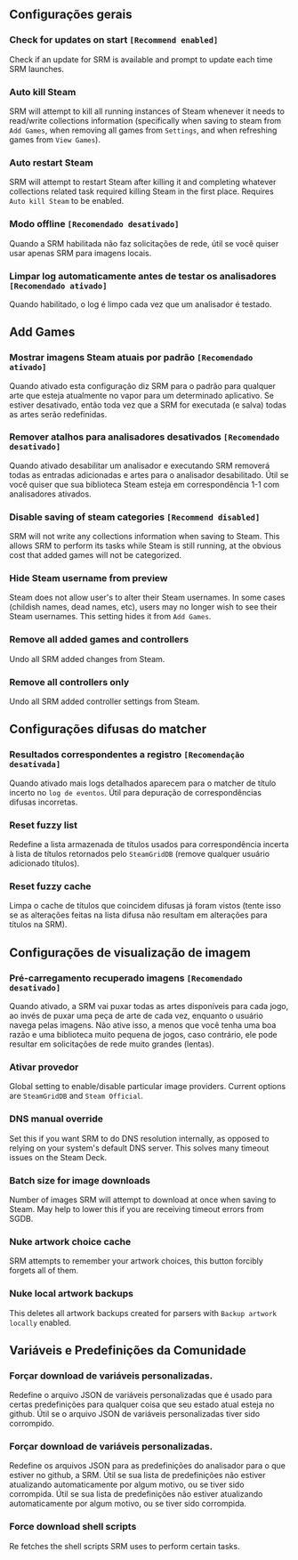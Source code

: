 ## Configurações gerais
### Check for updates on start `[Recommend enabled]`
Check if an update for SRM is available and prompt to update each time SRM launches.
### Auto kill Steam
SRM will attempt to kill all running instances of Steam whenever it needs to read/write collections information (specifically when saving to steam from `Add Games`, when removing all games from `Settings`, and when refreshing games from `View Games`).
### Auto restart Steam
SRM will attempt to restart Steam after killing it and completing whatever collections related task required killing Steam in the first place. Requires `Auto kill Steam` to be enabled.
### Modo offline `[Recomendado desativado]`
Quando a SRM habilitada não faz solicitações de rede, útil se você quiser usar apenas SRM para imagens locais.
### Limpar log automaticamente antes de testar os analisadores `[Recomendado ativado]`
Quando habilitado, o log é limpo cada vez que um analisador é testado.
## Add Games
### Mostrar imagens Steam atuais por padrão `[Recomendado ativado]`
Quando ativado esta configuração diz SRM para o padrão para qualquer arte que esteja atualmente no vapor para um determinado aplicativo. Se estiver desativado, então toda vez que a SRM for executada (e salva) todas as artes serão redefinidas.
### Remover atalhos para analisadores desativados `[Recomendado desativado]`
Quando ativado desabilitar um analisador e executando SRM removerá todas as entradas adicionadas e artes para o analisador desabilitado. Útil se você quiser que sua biblioteca Steam esteja em correspondência 1-1 com analisadores ativados.
### Disable saving of steam categories `[Recommend disabled]`
SRM will not write any collections information when saving to Steam. This allows SRM to perform its tasks while Steam is still running, at the obvious cost that added games will not be categorized.
### Hide Steam username from preview
Steam does not allow user's to alter their Steam usernames. In some cases (childish names, dead names, etc), users may no longer wish to see their Steam usernames. This setting hides it from `Add Games`.
### Remove all added games and controllers
Undo all SRM added changes from Steam.
### Remove all controllers only
Undo all SRM added controller settings from Steam.
## Configurações difusas do matcher
### Resultados correspondentes a registro `[Recomendação desativada]`
Quando ativado mais logs detalhados aparecem para o matcher de título incerto no `log de eventos`. Útil para depuração de correspondências difusas incorretas.
### Reset fuzzy list
Redefine a lista armazenada de títulos usados para correspondência incerta à lista de títulos retornados pelo `SteamGridDB` (remove qualquer usuário adicionado títulos).
### Reset fuzzy cache
Limpa o cache de títulos que coincidem difusas já foram vistos (tente isso se as alterações feitas na lista difusa não resultam em alterações para títulos na SRM).

## Configurações de visualização de imagem
### Pré-carregamento recuperado imagens `[Recomendado desativado]`
Quando ativado, a SRM vai puxar todas as artes disponíveis para cada jogo, ao invés de puxar uma peça de arte de cada vez, enquanto o usuário navega pelas imagens. Não ative isso, a menos que você tenha uma boa razão e uma biblioteca muito pequena de jogos, caso contrário, ele pode resultar em solicitações de rede muito grandes (lentas).
### Ativar provedor
Global setting to enable/disable particular image providers. Current options are `SteamGridDB` and `Steam Official`.
### DNS manual override
Set this if you want SRM to do DNS resolution internally, as opposed to relying on your system's default DNS server. This solves many timeout issues on the Steam Deck.
### Batch size for image downloads
Number of images SRM will attempt to download at once when saving to Steam. May help to lower this if you are receiving timeout errors from SGDB.
### Nuke artwork choice cache
SRM attempts to remember your artwork choices, this button forcibly forgets all of them.
### Nuke local artwork backups
This deletes all artwork backups created for parsers with `Backup artwork locally` enabled.
## Variáveis e Predefinições da Comunidade
### Forçar download de variáveis personalizadas.
Redefine o arquivo JSON de variáveis personalizadas que é usado para certas predefinições para qualquer coisa que seu estado atual esteja no github. Útil se o arquivo JSON de variáveis personalizadas tiver sido corrompido.
### Forçar download de variáveis personalizadas.
Redefine os arquivos JSON para as predefinições do analisador para o que estiver no github, a SRM. Útil se sua lista de predefinições não estiver atualizando automaticamente por algum motivo, ou se tiver sido corrompida. Útil se sua lista de predefinições não estiver atualizando automaticamente por algum motivo, ou se tiver sido corrompida.
### Force download shell scripts
Re fetches the shell scripts SRM uses to perform certain tasks.
